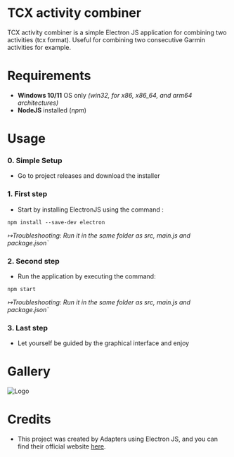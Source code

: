
# TCX activity combiner

TCX activity combiner is a simple Electron JS application for combining two activities (tcx format). Useful for combining two consecutive Garmin activities for example.

# Requirements 
- **Windows 10/11** OS only *(win32, for x86, x86_64, and arm64 architectures)*
- **NodeJS** installed (*npm*)

# Usage
### 0. Simple Setup 
- Go to project releases and download the installer

### 1. First step

- Start by installing ElectronJS using the command :
```console
npm install --save-dev electron
```

*↦Troubleshooting: Run it in the same folder as src, main.js and package.json`*

### 2. Second step

- Run the application by executing the command: 
```console
npm start
```
*↦Troubleshooting: Run it in the same folder as src, main.js and package.json`*

### 3. Last step

- Let yourself be guided by the graphical interface and enjoy
# Gallery 
![Logo](https://i.postimg.cc/W1t6PHQv/Screenshot-2025-04-20-211329.png)
# Credits
- This project was created by Adapters using Electron JS, and you can find their official website [here](https://www.electronjs.org/).
